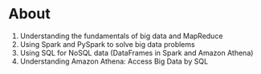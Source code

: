# About

1. Understanding the fundamentals of big data and MapReduce
2. Using Spark and PySpark to solve big data problems
3. Using SQL for NoSQL data (DataFrames in Spark and Amazon Athena)
4. Understanding Amazon Athena: Access Big Data by SQL
